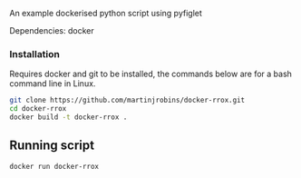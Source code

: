 An example dockerised python script using pyfiglet

Dependencies: docker

### Installation 

Requires docker and git to be installed, the commands below are for a bash command line 
in Linux.

```bash
git clone https://github.com/martinjrobins/docker-rrox.git
cd docker-rrox
docker build -t docker-rrox .
```

## Running script

```bash
docker run docker-rrox
```

